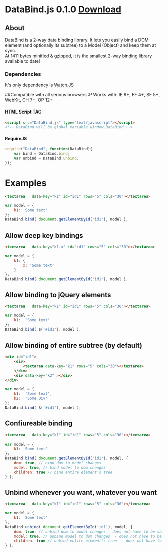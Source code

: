 # DataBind.js 0.1.0 [Download](https://github.com/grnadav/databind/archive/master.zip)

## About

DataBind is a 2-way data binding library.
It lets you easily bind a DOM element (and optionally its subtree) to a Model (Object) and keep them at sync.  
At 1411 bytes minified & gzipped, it is the smallest 2-way binding library available to date!

### Dependencies
It's only dependency is [Watch.JS](https://github.com/melanke/Watch.JS)


##Compatible with all serious browsers :P
Works with: IE 9+, FF 4+, SF 5+, WebKit, CH 7+, OP 12+

#### HTML Script TAG
```html
<script src="DataBind.js" type="text/javascript"></script>
<!-- DataBind will be global variable window.DataBind -->
```

#### RequireJS
```javascript
require("DataBind", function(DataBind){
    var bind = DataBind.bind;
    var unbind = DataBind.unbind;
});
```

# Examples
```html
<textarea   data-key="k1" id="id1" rows="5" cols="30"></textarea>
```

```javascript
var model = {
    k1: 'Some text'
};
DataBind.bind( document.getElementById('id1'), model );
```

## Allow deep key bindings
```html
<textarea   data-key="k1.x" id="id1" rows="5" cols="30"></textarea>
```

```javascript
var model = {
    k1: {
        x: 'Some text'
    }
};
DataBind.bind( document.getElementById('id1'), model );
```

## Allow binding to jQuery elements
```html
<textarea   data-key="k1" id="id1" rows="5" cols="30"></textarea>
```

```javascript
var model = {
    k1:  'Some text'
};
DataBind.bind( $('#id1'), model );
```

## Allow binding of entire subtree (by default)
```html
<div id="id1">
    <div>
        <textarea data-key="k1" rows="5" cols="30"></textarea>    
    </div>
    <div data-key="k2" ></div>
</div>
```

```javascript
var model = {
    k1:  'Some text',
    k2:  'Some Div'
};
DataBind.bind( $('#id1'), model );
```

## Confiureable binding
```html
<textarea   data-key="k1" id="id1" rows="5" cols="30"></textarea>
```

```javascript
var model = {
    k1: 'Some text'
};
DataBind.bind( document.getElementById('id1'), model, {
    dom: true, // bind dom to model changes
    model: true, // bind model to dom changes
    children: true // bind entire element's tree
} );
```

## Unbind whenever you want, whatever you want
```html
<textarea   data-key="k1" id="id1" rows="5" cols="30"></textarea>
```

```javascript
var model = {
    k1: 'Some text'
};
DataBind.unbind( document.getElementById('id1'), model, {
    dom: true, // unbind dom to model changes - does not have to be same as given to 'bind'
    model: true, // unbind model to dom changes  - does not have to be same as given to 'bind'
    children: true // unbind entire element's tree  - does not have to be same as given to 'bind'
} );
```
